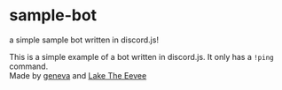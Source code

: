 # sample-bot
a simple sample bot written in discord.js!<br>

This is a simple example of a bot written in discord.js. It only has a `!ping` command.
<br>
Made by [geneva](https://github.com/geenva) and [Lake The Eevee](https://github.com/LakeTheEevee)
